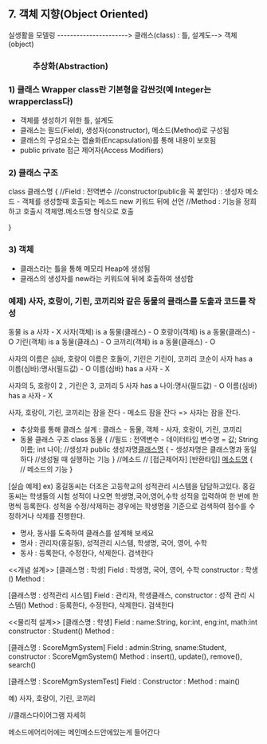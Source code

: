 ## 7. 객체 지향(Object Oriented)

실생활을 모델링 ----------------------> 클래스(class) : 틀, 설계도--> 객체(object)
 ### &emsp;&emsp;&emsp;추상화(Abstraction)  
              
### 1) 클래스 Wrapper class란 기본형을 감싼것(예 Integer는 wrapperclass다)
- 객체를 생성하기 위한 틀, 설계도
- 클래스는 필드(Field), 생성자(constructor), 메소드(Method)로 구성됨
- 클래스의 구성요소는 캡슐화(Encapsulation)를 통해 내용이 보호됨
- public private 접근 제어자(Access Modifiers)

### 2) 클래스 구조
class 클래스명 {
	//Field : 전역변수
    //constructor(public을 꼭 붙인다) : 생성자 메소드 - 객체를 생성할때 호출되는 메소드 new 키워드 뒤에 선언
	//Method : 기능을 정희하고 호출시 객체명.메소드명 형식으로 호출
	

}



          
### 3) 객체
- 클래스라는 틀을 통해 메모리 Heap에 생성됨
- 클래스의 생성자를 new라는 키워드에 뒤에 호출하여 생성함


### 예제) 사자, 호랑이, 기린, 코끼리와 같은 동물의 클래스를 도출과 코드를 작성
동물 is a 사자 - X
사자(객체) is a 동물(클래스) - O
호랑이(객체) is a 동물(클래스) - O
기린(객체) is a 동물(클래스) - O
코끼리(객체) is a 동물(클래스) - O

사자의 이름은 심바, 호랑이 이름은 호돌이, 기린은 기린이, 코끼리 코순이
사자 has a 이름(심바):명사(필드값) - O 
이름(심바) has a 사자 - X

사자의  5, 호랑이 2 , 기린은 3, 코끼리 5
사자 has a 나이:명사(필드값) - O 
이름(심바) has a 사자 - X


사자, 호랑이, 기린, 코끼리는 잠을 잔다 - 메소드
잠을 잔다 => 사자는 잠을 잔다.



- 추상화를 통해 클래스 설계 : 클래스 - 동물, 객체 - 사자, 호랑이, 기린, 코끼리
- 동물 클래스 구조
class 동물 {
	//필드 : 전역변수 -  데이터타입 변수명 = 값;
	String 이름; 
	int 나이;
	//생성자
	public 생성자명[클래스명]() { - 생성자명은 클래스명과 동일하다
		//생성될 때 실행하는 기능
	}
	//메소드
	// [접근제어자] [반환타입] [메소드명]() {
	// 메소드의 기능
	}


[실습 예제]
ex) 홍길동씨는 더조은 고등학교의 성적관리 시스템을 담담하고있다. 홍길동씨는 학생들의
시험 성적이 나오면 학생명,국어,영어,수학 성적을 입력하여 한 번에 한명씩 등록한다.
성적을 수정/삭제하는 경우에는 학생명을 기준으로 검색하여 점수를 수정하거나 삭제를 진행한다.
 

- 명사, 동사를 도축하여 클래스를 설계해 보세요
- 명사 : 관리자(홍길동), 성적관리 시스템, 학생명, 국어, 영어, 수학
- 동사 : 등록한다, 수정한다, 삭제한다. 검색한다


<<개념 설계>>
[클래스명 : 학생]
Field : 학생명, 국어, 영어, 수학
constructor : 학생()
Method :

[클래스명 : 성적관리 시스템]
Field : 관리자, 학생클래스,
constructor : 성적 관리 시스템()
Method : 등록한다, 수정한다, 삭제한다. 검색한다

<<물리적 설계>>
[클래스명 : 학생]
Field : name:String, kor:int, eng:int, math:int
constructor : Student()
Method :

[클래스명 : ScoreMgmSystem]
Field : admin:String, sname:Student,
constructor : ScoreMgmSystem()
Method : insert(), update(), remove(), search()

[클래스명 : ScoreMgmSystemTest]
Field :
Constructor :
Method : main()





예) 사자, 호랑이, 기린, 코끼리
               
//클래스다이어그램 자세히




메소드에어리어에는 메인메소드안에있는게 들어간다
